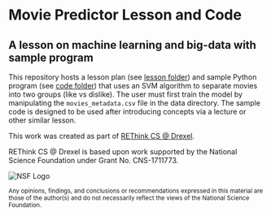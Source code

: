 # Movie Predictor Lesson and Code

## A lesson on machine learning and big-data with sample program

This repository hosts a lesson plan (see [lesson folder](lesson/README.md)) and sample Python program (see [code folder](code/README.md)) that uses an SVM algorithm to separate movies into two groups (like vs dislike). The user must first train the model by manipulating the `movies_metadata.csv` file in the data directory. The sample code is designed to be used after introducing concepts via a lecture or other similar lesson.


This work was created as part of [REThink CS @ Drexel](http://rethink.cs.drexel.edu/).

REThink CS @ Drexel is based upon work supported by the National Science Foundation under Grant No. CNS-1711773.

![NSF Logo](lesson/nsf_logo.png)

<sub>Any opinions, findings, and conclusions or recommendations expressed in this material are those of the author(s) and do not necessarily reflect the views of the National Science Foundation.</sub>
